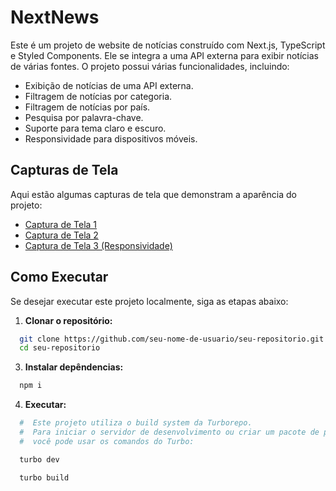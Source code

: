 # NextNews

Este é um projeto de website de notícias construído com Next.js, TypeScript e Styled Components. Ele se integra a uma API externa para exibir notícias de várias fontes. O projeto possui várias funcionalidades, incluindo:

- Exibição de notícias de uma API externa.
- Filtragem de notícias por categoria.
- Filtragem de notícias por país.
- Pesquisa por palavra-chave.
- Suporte para tema claro e escuro.
- Responsividade para dispositivos móveis.

## Capturas de Tela

Aqui estão algumas capturas de tela que demonstram a aparência do projeto:

- [Captura de Tela 1](link-para-captura-tema-claro)
- [Captura de Tela 2](link-para-captura-tema-escuro)
- [Captura de Tela 3 (Responsividade)](link-para-captura-responsiva)

## Como Executar

Se desejar executar este projeto localmente, siga as etapas abaixo:

1. **Clonar o repositório:**
  ```sh
    git clone https://github.com/seu-nome-de-usuario/seu-repositorio.git
    cd seu-repositorio
  ```
   
3. **Instalar depêndencias:**

  ```sh
    npm i
  ```

4. **Executar:**

  ```sh
    #  Este projeto utiliza o build system da Turborepo.
    #  Para iniciar o servidor de desenvolvimento ou criar um pacote de produção,
    #  você pode usar os comandos do Turbo:

    turbo dev

  ```
  ```sh
    turbo build
  ```


